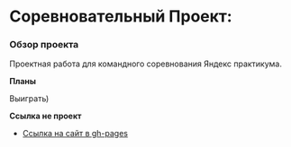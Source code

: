 # Соревновательный Проект:

### Обзор проекта

Проектная работа для командного соревнования Яндекс практикума.

**Планы**

Выиграть)

**Ссылка не проект**

* [Ссылка на cайт в gh-pages](https://yandex-practicum-team.github.io/competition-project/)

